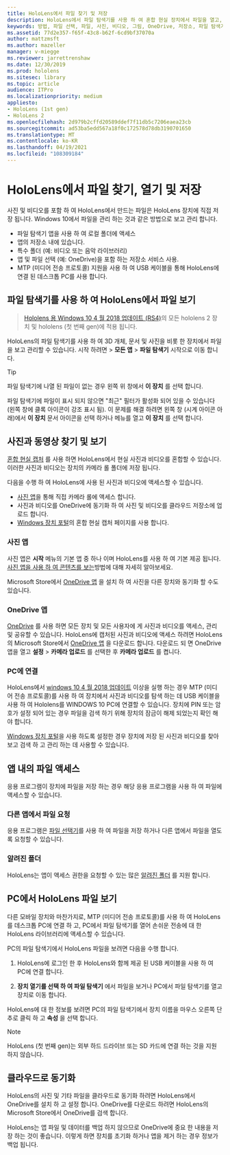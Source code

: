 ```yaml
---
title: HoloLens에서 파일 찾기 및 저장
description: HoloLens에서 파일 탐색기를 사용 하 여 혼합 현실 장치에서 파일을 열고, 보고, 관리 하는 방법에 대해 알아봅니다.
keywords: 방법, 파일 선택, 파일, 사진, 비디오, 그림, OneDrive, 저장소, 파일 탐색기, hololens
ms.assetid: 77d2e357-f65f-43c8-b62f-6cd9bf37070a
author: mattzmsft
ms.author: mazeller
manager: v-miegge
ms.reviewer: jarrettrenshaw
ms.date: 12/30/2019
ms.prod: hololens
ms.sitesec: library
ms.topic: article
audience: ITPro
ms.localizationpriority: medium
appliesto:
- HoloLens (1st gen)
- HoloLens 2
ms.openlocfilehash: 2d979b2cffd20589ddef7f11db5c7206eaea23cb
ms.sourcegitcommit: ad53ba5edd567a18f0c172578d78db3190701650
ms.translationtype: MT
ms.contentlocale: ko-KR
ms.lasthandoff: 04/19/2021
ms.locfileid: "108309184"
---
```

# <a name="find-open-and-save-files-on-hololens"></a>HoloLens에서 파일 찾기, 열기 및 저장

사진 및 비디오를 포함 하 여 HoloLens에서 만드는 파일은 HoloLens 장치에 직접 저장 됩니다. Windows 10에서 파일을 관리 하는 것과 같은 방법으로 보고 관리 합니다.

- 파일 탐색기 앱을 사용 하 여 로컬 폴더에 액세스
- 앱의 저장소 내에 있습니다.
- 특수 폴더 (예: 비디오 또는 음악 라이브러리)
- 앱 및 파일 선택 (예: OneDrive)을 포함 하는 저장소 서비스 사용.
- MTP (미디어 전송 프로토콜) 지원을 사용 하 여 USB 케이블을 통해 HoloLens에 연결 된 데스크톱 PC를 사용 합니다.

## <a name="view-files-on-hololens-using-file-explorer"></a>파일 탐색기를 사용 하 여 HoloLens에서 파일 보기

> [Hololens 용 Windows 10 4 월 2018 업데이트 (RS4)](https://docs.microsoft.com/windows/mixed-reality/release-notes-april-2018)의 모든 hololens 2 장치 및 hololens (첫 번째 gen)에 적용 됩니다.

HoloLens의 파일 탐색기를 사용 하 여 3D 개체, 문서 및 사진을 비롯 한 장치에서 파일을 보고 관리할 수 있습니다. 시작 하려면    >  **모든 앱**   >  **파일 탐색기** 시작으로 이동 합니다.

> [!TIP]
> 파일 탐색기에 나열 된 파일이 없는 경우 왼쪽 위 창에서 **이 장치** 를 선택 합니다.

파일 탐색기에 파일이 표시 되지 않으면 "최근" 필터가 활성화 되어 있을 수 있습니다 (왼쪽 창에 클록 아이콘이 강조 표시 됨). 이 문제를 해결 하려면 왼쪽 창 (시계 아이콘 아래)에서 **이 장치** 문서 아이콘을 선택 하거나 메뉴를 열고 **이 장치** 를 선택 합니다.

## <a name="find-and-view-your-photos-and-videos"></a>사진과 동영상 찾기 및 보기

[혼합 현실 캡처](holographic-photos-and-videos.md) 를 사용 하면 HoloLens에서 현실 사진과 비디오를 혼합할 수 있습니다.  이러한 사진과 비디오는 장치의 카메라 롤 폴더에 저장 됩니다.

다음을 수행 하 여 HoloLens에 사용 된 사진과 비디오에 액세스할 수 있습니다.

- [사진 앱](holographic-photos-and-videos.md)을 통해 직접 카메라 롤에 액세스 합니다.
- 사진과 비디오를 OneDrive에 동기화 하 여 사진 및 비디오를 클라우드 저장소에 업로드 합니다.
- [Windows 장치 포털](https://docs.microsoft.com/windows/mixed-reality/using-the-windows-device-portal#mixed-reality-capture)의 혼합 현실 캡처 페이지를 사용 합니다.

### <a name="photos-app"></a>사진 앱

사진 앱은 **시작** 메뉴의 기본 앱 중 하나 이며 HoloLens를 사용 하 여 기본 제공 됩니다. [사진 앱을 사용 하 여 콘텐츠를 보는](holographic-photos-and-videos.md)방법에 대해 자세히 알아보세요.

Microsoft Store에서 [OneDrive 앱](https://www.microsoft.com/p/onedrive/9wzdncrfj1p3) 을 설치 하 여 사진을 다른 장치와 동기화 할 수도 있습니다.

### <a name="onedrive-app"></a>OneDrive 앱

[OneDrive](https://onedrive.live.com/) 를 사용 하면 모든 장치 및 모든 사용자에 게 사진과 비디오를 액세스, 관리 및 공유할 수 있습니다. HoloLens에 캡처된 사진과 비디오에 액세스 하려면 HoloLens의 Microsoft Store에서 [OneDrive 앱](https://www.microsoft.com/p/onedrive/9wzdncrfj1p3) 을 다운로드 합니다. 다운로드 되 면 OneDrive 앱을 열고 **설정**  >  **카메라 업로드** 를 선택한 후 **카메라 업로드** 를 켭니다.

### <a name="connect-to-a-pc"></a>PC에 연결

HoloLens에서 [windows 10 4 월 2018 업데이트](https://docs.microsoft.com/windows/mixed-reality/release-notes-april-2018) 이상을 실행 하는 경우 MTP (미디어 전송 프로토콜)를 사용 하 여 장치에서 사진과 비디오를 탐색 하는 데 USB 케이블을 사용 하 여 Hololens를 WINDOWS 10 PC에 연결할 수 있습니다. 장치에 PIN 또는 암호가 설정 되어 있는 경우 파일을 검색 하기 위해 장치의 잠금이 해제 되었는지 확인 해야 합니다.  

[Windows 장치 포털](https://docs.microsoft.com/windows/mixed-reality/using-the-windows-device-portal)을 사용 하도록 설정한 경우 장치에 저장 된 사진과 비디오를 찾아보고 검색 하 고 관리 하는 데 사용할 수 있습니다.

## <a name="access-files-within-an-app"></a>앱 내의 파일 액세스

응용 프로그램이 장치에 파일을 저장 하는 경우 해당 응용 프로그램을 사용 하 여 파일에 액세스할 수 있습니다.

### <a name="requesting-files-from-another-app"></a>다른 앱에서 파일 요청

응용 프로그램은 [파일 선택기](https://docs.microsoft.com/windows/mixed-reality/app-model#file-pickers)를 사용 하 여 파일을 저장 하거나 다른 앱에서 파일을 열도록 요청할 수 있습니다.

### <a name="known-folders"></a>알려진 폴더

HoloLens는 앱이 액세스 권한을 요청할 수 있는 많은 [알려진 폴더](https://docs.microsoft.com/windows/mixed-reality/app-model#known-folders) 를 지원 합니다.

## <a name="view-hololens-files-on-your-pc"></a>PC에서 HoloLens 파일 보기

다른 모바일 장치와 마찬가지로, MTP (미디어 전송 프로토콜)를 사용 하 여 HoloLens를 데스크톱 PC에 연결 하 고, PC에서 파일 탐색기를 열어 손쉬운 전송에 대 한 HoloLens 라이브러리에 액세스할 수 있습니다.

PC의 파일 탐색기에서 HoloLens 파일을 보려면 다음을 수행 합니다.

1. HoloLens에 로그인 한 후 HoloLens와 함께 제공 된 USB 케이블을 사용 하 여 PC에 연결 합니다.

1. **장치 열기를 선택 하 여 파일 탐색기** 에서 파일을 보거나 PC에서 파일 탐색기를 열고 장치로 이동 합니다.

HoloLens에 대 한 정보를 보려면 PC의 파일 탐색기에서 장치 이름을 마우스 오른쪽 단추로 클릭 하 고 **속성** 을 선택 합니다.

> [!NOTE]
> HoloLens (첫 번째 gen)는 외부 하드 드라이브 또는 SD 카드에 연결 하는 것을 지원 하지 않습니다.

## <a name="sync-to-the-cloud"></a>클라우드로 동기화

HoloLens의 사진 및 기타 파일을 클라우드로 동기화 하려면 HoloLens에서 OneDrive를 설치 하 고 설정 합니다. OneDrive를 다운로드 하려면 HoloLens의 Microsoft Store에서 OneDrive를 검색 합니다.

HoloLens는 앱 파일 및 데이터를 백업 하지 않으므로 OneDrive에 중요 한 내용을 저장 하는 것이 좋습니다. 이렇게 하면 장치를 초기화 하거나 앱을 제거 하는 경우 정보가 백업 됩니다.
